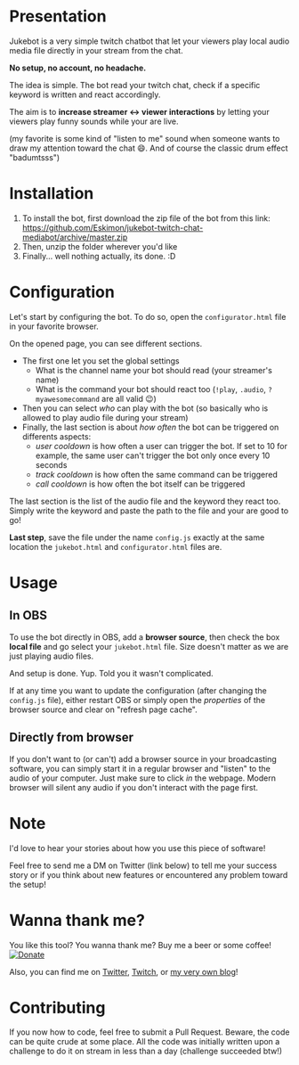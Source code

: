 # Presentation

Jukebot is a very simple twitch chatbot that let your viewers play local audio media file directly in your stream from the chat.

**No setup, no account, no headache.**

The idea is simple. The bot read your twitch chat, check if a specific keyword is written and react accordingly.

The aim is to **increase streamer <-> viewer interactions** by letting your viewers play funny sounds while your are live.

(my favorite is some kind of "listen to me" sound when someone wants to draw my attention toward the chat 😄. And of course the classic drum effect "badumtsss")

# Installation

1. To install the bot, first download the zip file of the bot from this link: https://github.com/Eskimon/jukebot-twitch-chat-mediabot/archive/master.zip
2. Then, unzip the folder wherever you'd like
3. Finally... well nothing actually, its done. :D

# Configuration

Let's start by configuring the bot. To do so, open the `configurator.html` file in your favorite browser.

On the opened page, you can see different sections.

- The first one let you set the global settings
    - What is the channel name your bot should read (your streamer's name)
    - What is the command your bot should react too (`!play`, `.audio`, `?myawesomecommand` are all valid 😉)
- Then you can select *who* can play with the bot (so basically who is allowed to play audio file during your stream)
- Finally, the last section is about *how often* the bot can be triggered on differents aspects:
    - *user cooldown* is how often a user can trigger the bot. If set to 10 for example, the same user can't trigger the bot only once every 10 seconds
    - *track cooldown* is how often the same command can be triggered
    - *call cooldown* is how often the bot itself can be triggered

The last section is the list of the audio file and the keyword they react too. Simply write the keyword and paste the path to the file and your are good to go!

**Last step**, save the file under the name `config.js` exactly at the same location the `jukebot.html` and `configurator.html` files are.

# Usage

## In OBS

To use the bot directly in OBS, add a **browser source**, then check the box **local file** and go select your `jukebot.html` file. Size doesn't matter as we are just playing audio files.

And setup is done. Yup. Told you it wasn't complicated.

If at any time you want to update the configuration (after changing the `config.js` file), either restart OBS or simply open the *properties* of the browser source and clear on "refresh page cache".

## Directly from browser

If you don't want to (or can't) add a browser source in your broadcasting software, you can simply start it in a regular browser and "listen" to the audio of your computer.
Just make sure to click *in* the webpage. Modern browser will silent any audio if you don't interact with the page first.

# Note

I'd love to hear your stories about how you use this piece of software!

Feel free to send me a DM on Twitter (link below) to tell me your success story or if you think about new features or encountered any problem toward the setup!

# Wanna thank me?

You like this tool? You wanna thank me? Buy me a beer or some coffee!
[![Donate](https://img.shields.io/badge/Donate-PayPal-green.svg)](https://www.paypal.com/cgi-bin/webscr?cmd=_donations&item_name=Donation+for+Draw+On+Stream+telestrator&business=WTF33XNRB3XTL&currency_code=EUR&source=url)

Also, you can find me on [Twitter](https://twitter.com/Eskimon_fr), [Twitch](https://twitch.tv/eskimon), or [my very own blog](https://eskimon.fr)!

# Contributing

If you now how to code, feel free to submit a Pull Request. Beware, the code can be quite crude at some place. All the code was initially written upon a challenge to do it on stream in less than a day (challenge succeeded btw!)
